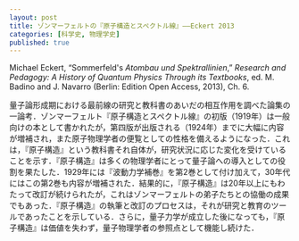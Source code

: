 ```yaml
---
layout: post
title: ゾンマーフェルトの『原子構造とスペクトル線』——Eckert 2013
categories: [科学史, 物理学史]
published: true
---
```


Michael Eckert, “Sommerfeld's _Atombau und Spektrallinien_,” _Research and Pedagogy: A History of Quantum Physics Through its Textbooks_, ed. M. Badino and J. Navarro (Berlin: Edition Open Access, 2013), Ch. 6.

量子論形成期における最前線の研究と教科書のあいだの相互作用を調べた論集の一論考．ゾンマーフェルト『原子構造とスペクトル線』の初版（1919年）は一般向けの本として書かれたが，第四版が出版される（1924年）までに大幅に内容が増補され，また原子物理学者の便覧としての性格を備えるようになった．これは，『原子構造』という教科書それ自体が，研究状況に応じた変化を受けていることを示す．『原子構造』は多くの物理学者にとって量子論への導入としての役割を果たした．1929年には『波動力学補巻』を第2巻として付け加えて，30年代にはこの第2巻も内容が増補された．結果的に，『原子構造』は20年以上にもわたって改訂が続けられたが，これはゾンマーフェルトの弟子たちとの協働の成果でもあった．『原子構造』の執筆と改訂のプロセスは，それが研究と教育のツールであったことを示している．さらに，量子力学が成立した後になっても，『原子構造』は価値を失わず，量子物理学者の参照点として機能し続けた．

<!--
『原子構造』は執筆や校閲にあたって周囲の弟子たち（パウリやハイゼンベルクなど）の協力を得ており，まさにこのプロセスも研究と教育のための道具であった．ゾンマーフェルト学派の外部では，『原子構造』は原子物理学に関する現状を示す権威だった．

一般向け講演

ミュンヘンでの講義とコロキウムの組織による学生の教育と研究．第一次大戦により学生が減少したため，ミュンヘンの教授たちは非専門家向けの講義も開設しはじめた．これは数学を使わなかったため，ゾンマーフェルトは当初それが理論物理学の教科書になるとは考えていなかったが，一般向けの本にはなると考えていた．しかしその準備中に，彼は自身の研究がそれほど盛り込めないことに気付いたが，選択則などいくつかは盛り込んだ．1918年夏から1919年春に執筆．戦争の影響は，出版社選びには影響しているところが見られるが［？］，その他には特にないように思われる．このようにして1919年9月2日付けの序文で，ゾンマーフェルトは非専門家にも読める半専門書として『原子構造』を出版すると述べた．1919年10月末までに印刷．

最初の反応

好評であった．ゾンマーフェルトによっては意外なことに，発展的な内容を含む章も（専門家から）好評だった．政治的状況やシュペングラー『西洋の没落』の登場に絡めて，「ドイツ科学の勝利である」との声も寄せられた．戦場から帰ってきた学生にとっても，戦場にいるあいだの発展がまとめられた『原子構造』は好適だった．1920年1月終わりには新版の打診が出版社Viewegからなされた．非専門家向けにも好評．ボルンは，ゾンマーフェルトの本からは原子理論はすべてうまく行っているかのような印象を受けてしまうことを注意したが，全体としては好意的だった．1920年9月に第二版の準備を完了した．数学的付録の追加が主．

第二版と第三版

しかし早くも1921年3月には，ゾンマーフェルトは第三版を書く必要を感じていた．当時のボーアの電子軌道に関する研究の進展に対応した改訂．「内部量子数」の導入など，ゾンマーフェルトの原子理論は発展を遂げていた．それは異常ゼーマン効果を説明できた．1922年1月には第三版の準備を完了した．ハイゼンベルク，パウリ，ランデ，ヴェンツェルら弟子たちの寄与も盛り込んだ．ボーアは対応原理の扱いにやや不満があったものの第三版を賞賛し，またプランクやヴァイルからも好評だった．さらに第三版は英語と仏語に翻訳された．しかし，エーレンフェストは，断熱仮説の記述において自分の名前が落とされていることに不満だった．

アメリカでの『原子構造』（1922〜23）

1922年夏に，ゾンマーフェルトは交換教授としてウィスコンシン大学に招かれた．政治的状況からすれば注目すべきことだし，また欧州の物理学を米国がどう見ていたのかを知る上でも示唆に富む．このときにはまだ英訳はなかったのだが，『原子構造』第三版の評判は米国の大学中に知れわたっていた．翌年3月までかけて各地の大学や研究所で講演した．単に知識を教授するだけでなく，刺激的な知的交流があった．その結果は，分光学に関する第四版での扱いに反映されている．また22年12月末までには，コンプトン効果に関する情報も得ていたようだ（コンプトンの論文が出版されたのは1923年5月）．

第四版

1923年夏にアメリカから帰ると，ゾンマーフェルトは第四版の準備に取りかかった．コンプトン効果を，光の粒子性を示す実験として重視した．また，スペクトル線の理論は複数の価電子を持つ原子系についても拡張されたが，原子核の周囲の軌道を電子がまわっているという単純なモデルはもはや維持できなくなり，代数的な関係に依拠して議論を進めるようになった．パウリは，このようなモデルに頼らない方針を賞賛した．また実験家からすれば，第四版は「実験分光学の研究者の聖書」であったが，それは当時の発展を要領よくまとめているからであった．

-->
